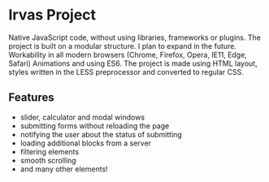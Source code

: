 # Irvas Project


Native JavaScript code, without using libraries, frameworks or plugins.
The project is built on a modular structure. I plan to expand in the future.
Workability in all modern browsers (Chrome, Firefox, Opera, IE11, Edge, Safari)
Animations and using ES6.
The project is made using HTML layout, styles written in the LESS preprocessor and converted to regular CSS.

## Features

- slider, calculator and modal windows
- submitting forms without reloading the page
- notifying the user about the status of submitting
- loading additional blocks from a server
- filtering elements
- smooth scrolling
- and many other elements!
